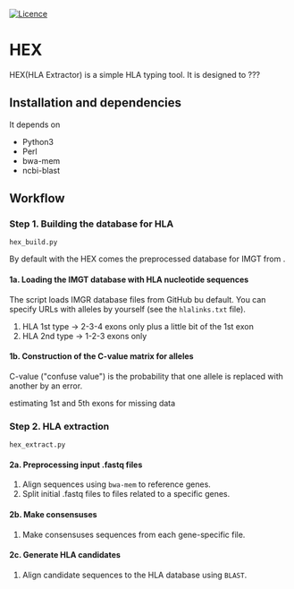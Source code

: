 [![Licence](https://img.shields.io/hexpm/l/plug.svg)](http://www.apache.org/licenses/LICENSE-2.0)

# HEX
HEX(HLA Extractor) is a simple HLA typing tool. It is designed to ???


## Installation and dependencies
It depends on 
- Python3
- Perl
- bwa-mem
- ncbi-blast


## Workflow

### Step 1. Building the database for HLA
`hex_build.py`

By default with the HEX comes the preprocessed database for IMGT <name here.gz> from <date here>.

#### 1a. Loading the IMGT database with HLA nucleotide sequences

The script loads IMGR database files from GitHub bu default. You can specify URLs with alleles by yourself (see the `hlalinks.txt` file).

1. HLA 1st type -> 2-3-4 exons only plus a little bit of the 1st exon
2. HLA 2nd type -> 1-2-3 exons only

#### 1b. Construction of the C-value matrix for alleles

C-value ("confuse value") is the probability that one allele is replaced with another by an error.

estimating 1st and 5th exons for missing data


### Step 2. HLA extraction
`hex_extract.py`

#### 2a. Preprocessing input .fastq files

1. Align sequences using `bwa-mem` to reference genes.
2. Split initial .fastq files to files related to a specific genes.

#### 2b. Make consensuses

1. Make consensuses sequences from each gene-specific file.

#### 2c. Generate HLA candidates

1. Align candidate sequences to the HLA database using `BLAST`.
